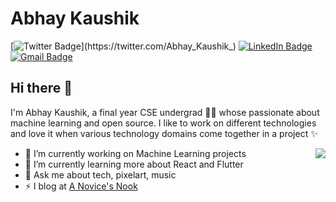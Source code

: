 
# Abhay Kaushik  

[![Twitter Badge](https://img.shields.io/twitter/url?labelColor=blue&color=blue&label=%40Abhay_Kaushik_&logo=twitter&style=for-the-badge&url=https%3A%2F%2Ftwitter.com%2FAbhay_Kaushik_)](https://twitter.com/Abhay_Kaushik_) [![LinkedIn Badge](https://img.shields.io/badge/-grey?logo=linkedin&style=for-the-badge&&labelColor=754ad3&color=754ad3&label=abhay-kaushik)](https://www.linkedin.com/in/abhay-kaushik/) [![Gmail Badge](https://img.shields.io/badge/-grey?logo=gmail&style=for-the-badge&labelColor=orange&color=orange&label=abhay.gyanbharati%40gmail.com)](mailto:abhaygyanbharati@gmail.com)

## Hi there 👋 

<!--
**AbhayKaushik/AbhayKaushik** is a ✨ _special_ ✨ repository because its `README.md` (this file) appears on your GitHub profile.

Here are some ideas to get you started:

- 🔭 I’m currently working on ...
- 🌱 I’m currently learning ...
- 👯 I’m looking to collaborate on ...
- 🤔 I’m looking for help with ...
- 💬 Ask me about ...
- 📫 How to reach me: ...
- 😄 Pronouns: ...
- ⚡ Fun fact: ...
-->

I'm Abhay Kaushik, a final year CSE undergrad :man_technologist: whose passionate about machine learning and open source.
I like to work on different technologies and love it when various technology domains come together in a project ✨

<img align="right" src="http://www.piskelapp.com/static/resources/github_octocat.gif">

- 🔭 I’m currently working on Machine Learning projects
- 🌱 I’m currently learning more about React and Flutter
- 💬 Ask me about tech, pixelart, music
- ⚡ I blog at [A Novice's Nook](https://abhaykaushik.github.io)
